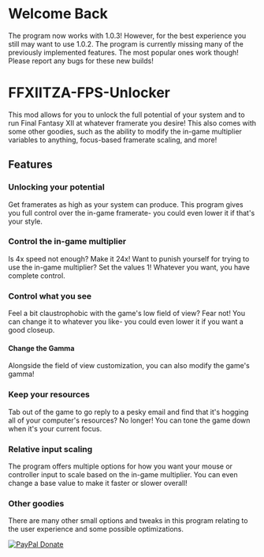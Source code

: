 # Welcome Back
The program now works with 1.0.3! However, for the best experience you still may want to use 1.0.2. The program is currently missing many of the previously implemented features. The most popular ones work though!
Please report any bugs for these new builds!

# FFXIITZA-FPS-Unlocker
This mod allows for you to unlock the full potential of your system and to run Final Fantasy XII at whatever framerate you desire! This also comes with some other goodies, such as the ability to modify the in-game multiplier variables to anything, focus-based framerate scaling, and more!

## Features

### Unlocking your potential
Get framerates as high as your system can produce. This program gives you full control over the in-game framerate- you could even lower it if that's your style.

### Control the in-game multiplier
Is 4x speed not enough? Make it 24x! Want to punish yourself for trying to use the in-game multiplier? Set the values 1! Whatever you want, you have complete control.

### Control what you see
Feel a bit claustrophobic with the game's low field of view? Fear not! You can change it to whatever you like- you could even lower it if you want a good closeup.

#### Change the Gamma
Alongside the field of view customization, you can also modify the game's gamma!

### Keep your resources
Tab out of the game to go reply to a pesky email and find that it's hogging all of your computer's resources? No longer! You can tone the game down when it's your current focus.

### Relative input scaling
The program offers multiple options for how you want your mouse or controller input to scale based on the in-game multiplier. You can even change a base value to make it faster or slower overall!

### Other goodies
There are many other small options and tweaks in this program relating to the user experience and some possible optimizations. 


[![PayPal Donate](https://img.shields.io/badge/paypal-donate-blue.svg)](<https://paypal.me/Drahsid>)
